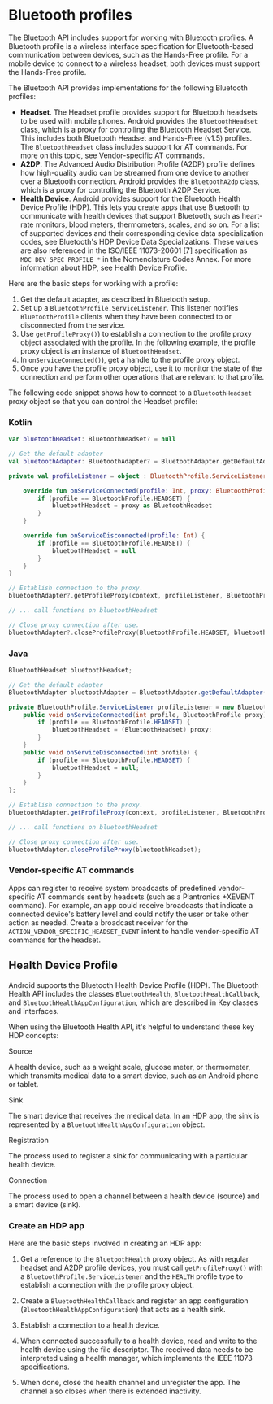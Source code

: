 # Bluetooth profiles

The Bluetooth API includes support for working with Bluetooth profiles. A Bluetooth profile is a wireless interface specification for Bluetooth-based communication between devices, such as the Hands-Free profile. For a mobile device to connect to a wireless headset, both devices must support the Hands-Free profile.

The Bluetooth API provides implementations for the following Bluetooth profiles:

*   **Headset**. The Headset profile provides support for Bluetooth headsets to be used with mobile phones. Android provides the `BluetoothHeadset` class, which is a proxy for controlling the Bluetooth Headset Service. This includes both Bluetooth Headset and Hands-Free (v1.5) profiles. The `BluetoothHeadset` class includes support for AT commands. For more on this topic, see Vendor-specific AT commands.
*   **A2DP**. The Advanced Audio Distribution Profile (A2DP) profile defines how high-quality audio can be streamed from one device to another over a Bluetooth connection. Android provides the `BluetoothA2dp` class, which is a proxy for controlling the Bluetooth A2DP Service.
*   **Health Device**. Android provides support for the Bluetooth Health Device Profile (HDP). This lets you create apps that use Bluetooth to communicate with health devices that support Bluetooth, such as heart-rate monitors, blood meters, thermometers, scales, and so on. For a list of supported devices and their corresponding device data specialization codes, see Bluetooth's HDP Device Data Specializations. These values are also referenced in the ISO/IEEE 11073-20601 [7] specification as `MDC_DEV_SPEC_PROFILE_*` in the Nomenclature Codes Annex. For more information about HDP, see Health Device Profile.

Here are the basic steps for working with a profile:

1.  Get the default adapter, as described in Bluetooth setup.
2.  Set up a `BluetoothProfile.ServiceListener`. This listener notifies `BluetoothProfile` clients when they have been connected to or disconnected from the service.
3.  Use `getProfileProxy()`) to establish a connection to the profile proxy object associated with the profile. In the following example, the profile proxy object is an instance of `BluetoothHeadset`.
4.  In `onServiceConnected()`), get a handle to the profile proxy object.
5.  Once you have the profile proxy object, use it to monitor the state of the connection and perform other operations that are relevant to that profile.

The following code snippet shows how to connect to a `BluetoothHeadset` proxy object so that you can control the Headset profile:

### Kotlin

```kotlin
var bluetoothHeadset: BluetoothHeadset? = null

// Get the default adapter
val bluetoothAdapter: BluetoothAdapter? = BluetoothAdapter.getDefaultAdapter()

private val profileListener = object : BluetoothProfile.ServiceListener {

    override fun onServiceConnected(profile: Int, proxy: BluetoothProfile) {
        if (profile == BluetoothProfile.HEADSET) {
            bluetoothHeadset = proxy as BluetoothHeadset
        }
    }

    override fun onServiceDisconnected(profile: Int) {
        if (profile == BluetoothProfile.HEADSET) {
            bluetoothHeadset = null
        }
    }
}

// Establish connection to the proxy.
bluetoothAdapter?.getProfileProxy(context, profileListener, BluetoothProfile.HEADSET)

// ... call functions on bluetoothHeadset

// Close proxy connection after use.
bluetoothAdapter?.closeProfileProxy(BluetoothProfile.HEADSET, bluetoothHeadset)
```

### Java

```java
BluetoothHeadset bluetoothHeadset;

// Get the default adapter
BluetoothAdapter bluetoothAdapter = BluetoothAdapter.getDefaultAdapter();

private BluetoothProfile.ServiceListener profileListener = new BluetoothProfile.ServiceListener() {
    public void onServiceConnected(int profile, BluetoothProfile proxy) {
        if (profile == BluetoothProfile.HEADSET) {
            bluetoothHeadset = (BluetoothHeadset) proxy;
        }
    }
    public void onServiceDisconnected(int profile) {
        if (profile == BluetoothProfile.HEADSET) {
            bluetoothHeadset = null;
        }
    }
};

// Establish connection to the proxy.
bluetoothAdapter.getProfileProxy(context, profileListener, BluetoothProfile.HEADSET);

// ... call functions on bluetoothHeadset

// Close proxy connection after use.
bluetoothAdapter.closeProfileProxy(bluetoothHeadset);
```

### Vendor-specific AT commands

Apps can register to receive system broadcasts of predefined vendor-specific AT commands sent by headsets (such as a Plantronics +XEVENT command). For example, an app could receive broadcasts that indicate a connected device's battery level and could notify the user or take other action as needed. Create a broadcast receiver for the `ACTION_VENDOR_SPECIFIC_HEADSET_EVENT` intent to handle vendor-specific AT commands for the headset.

Health Device Profile
---------------------

Android supports the Bluetooth Health Device Profile (HDP). The Bluetooth Health API includes the classes `BluetoothHealth`, `BluetoothHealthCallback`, and `BluetoothHealthAppConfiguration`, which are described in Key classes and interfaces.

When using the Bluetooth Health API, it's helpful to understand these key HDP concepts:

Source

A health device, such as a weight scale, glucose meter, or thermometer, which transmits medical data to a smart device, such as an Android phone or tablet.

Sink

The smart device that receives the medical data. In an HDP app, the sink is represented by a `BluetoothHealthAppConfiguration` object.

Registration

The process used to register a sink for communicating with a particular health device.

Connection

The process used to open a channel between a health device (source) and a smart device (sink).

### Create an HDP app

Here are the basic steps involved in creating an HDP app:

1.  Get a reference to the `BluetoothHealth` proxy object. As with regular headset and A2DP profile devices, you must call `getProfileProxy()` with a `BluetoothProfile.ServiceListener` and the `HEALTH` profile type to establish a connection with the profile proxy object.
    
2.  Create a `BluetoothHealthCallback` and register an app configuration (`BluetoothHealthAppConfiguration`) that acts as a health sink.
    
3.  Establish a connection to a health device.
    
4.  When connected successfully to a health device, read and write to the health device using the file descriptor. The received data needs to be interpreted using a health manager, which implements the IEEE 11073 specifications.
    
5.  When done, close the health channel and unregister the app. The channel also closes when there is extended inactivity.